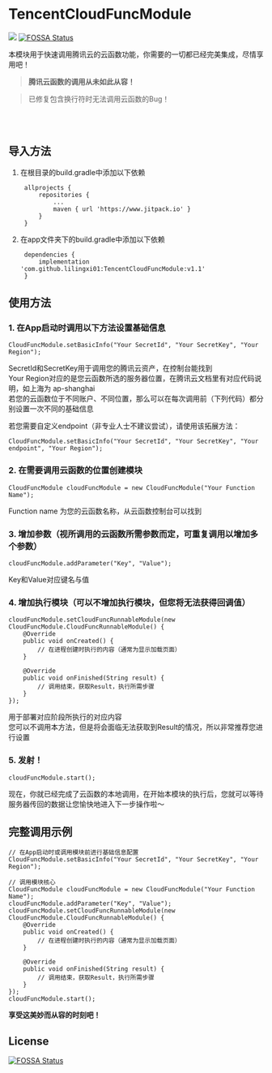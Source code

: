 # TencentCloudFuncModule
[![](https://www.jitpack.io/v/lilingxi01/TencentCloudFuncModule.svg)](https://www.jitpack.io/#lilingxi01/TencentCloudFuncModule)
[![FOSSA Status](https://app.fossa.com/api/projects/git%2Bgithub.com%2Flilingxi01%2FTencentCloudFuncModule.svg?type=shield)](https://app.fossa.com/projects/git%2Bgithub.com%2Flilingxi01%2FTencentCloudFuncModule?ref=badge_shield)

本模块用于快速调用腾讯云的云函数功能，你需要的一切都已经完美集成，尽情享用吧！
<br>
> **腾讯云函数的调用从未如此从容！**

> 已修复包含换行符时无法调用云函数的Bug！

<br><br>

## 导入方法

1. 在根目录的build.gradle中添加以下依赖

    	allprojects {
    		repositories {
    			...
    			maven { url 'https://www.jitpack.io' }
    		}
    	}

2. 在app文件夹下的build.gradle中添加以下依赖

    	dependencies {
    		implementation 'com.github.lilingxi01:TencentCloudFuncModule:v1.1'
    	}

## 使用方法

### 1. 在App启动时调用以下方法设置基础信息
   	
   	CloudFuncModule.setBasicInfo("Your SecretId", "Your SecretKey", "Your Region");
   	
SecretId和SecretKey用于调用您的腾讯云资产，在控制台能找到<br>
Your Region对应的是您云函数所选的服务器位置，在腾讯云文档里有对应代码说明，如上海为 ap-shanghai<br>
若您的云函数位于不同账户、不同位置，那么可以在每次调用前（下列代码）都分别设置一次不同的基础信息<br>

若您需要自定义endpoint（非专业人士不建议尝试），请使用该拓展方法：
   	
   	CloudFuncModule.setBasicInfo("Your SecretId", "Your SecretKey", "Your endpoint", "Your Region");
	

### 2. 在需要调用云函数的位置创建模块
    	
	CloudFuncModule cloudFuncModule = new CloudFuncModule("Your Function Name");
	
Function name 为您的云函数名称，从云函数控制台可以找到

### 3. 增加参数（视所调用的云函数所需参数而定，可重复调用以增加多个参数）
    	
	cloudFuncModule.addParameter("Key", "Value");
	
Key和Value对应键名与值

### 4. 增加执行模块（可以不增加执行模块，但您将无法获得回调值）
   	
	cloudFuncModule.setCloudFuncRunnableModule(new CloudFuncModule.CloudFuncRunnableModule() {
   		@Override
   		public void onCreated() {
   			// 在进程创建时执行的内容（通常为显示加载页面）
   		}

   		@Override
   		public void onFinished(String result) {
   			// 调用结束，获取Result，执行所需步骤
		}
	});
	
用于部署对应阶段所执行的对应内容<br>
您可以不调用本方法，但是将会面临无法获取到Result的情况，所以非常推荐您进行设置

### 5. 发射！
    	
	cloudFuncModule.start();

现在，你就已经完成了云函数的本地调用，在开始本模块的执行后，您就可以等待服务器传回的数据让您愉快地进入下一步操作啦～

## 完整调用示例

   	// 在App启动时或调用模块前进行基础信息配置
	CloudFuncModule.setBasicInfo("Your SecretId", "Your SecretKey", "Your Region");
	
	// 调用模块核心
	CloudFuncModule cloudFuncModule = new CloudFuncModule("Your Function Name");
	cloudFuncModule.addParameter("Key", "Value");
	cloudFuncModule.setCloudFuncRunnableModule(new CloudFuncModule.CloudFuncRunnableModule() {
   		@Override
   		public void onCreated() {
   			// 在进程创建时执行的内容（通常为显示加载页面）
   		}

   		@Override
   		public void onFinished(String result) {
   			// 调用结束，获取Result，执行所需步骤
		}
	});
	cloudFuncModule.start();

**享受这美妙而从容的时刻吧！**


## License
[![FOSSA Status](https://app.fossa.com/api/projects/git%2Bgithub.com%2Flilingxi01%2FTencentCloudFuncModule.svg?type=large)](https://app.fossa.com/projects/git%2Bgithub.com%2Flilingxi01%2FTencentCloudFuncModule?ref=badge_large)
